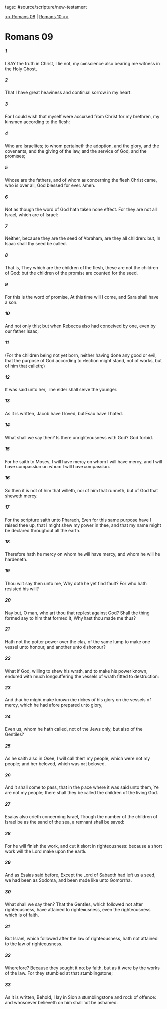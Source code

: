 tags:: #source/scripture/new-testament

[<< Romans 08](new-testament/06_Romans/Romans_08.md) | [Romans 10 >>](new-testament/06_Romans/Romans_10.md)

# Romans 09

##### 1

I SAY the truth in Christ, I lie not, my conscience also bearing me witness in the Holy Ghost,

##### 2

That I have great heaviness and continual sorrow in my heart.

##### 3

For I could wish that myself were accursed from Christ for my brethren, my kinsmen according to the flesh:

##### 4

Who are Israelites; to whom pertaineth the adoption, and the glory, and the covenants, and the giving of the law, and the service of God, and the promises;

##### 5

Whose are the fathers, and of whom as concerning the flesh Christ came, who is over all, God blessed for ever. Amen.

##### 6

Not as though the word of God hath taken none effect. For they are not all Israel, which are of Israel:

##### 7

Neither, because they are the seed of Abraham, are they all children: but, In Isaac shall thy seed be called.

##### 8

That is, They which are the children of the flesh, these are not the children of God: but the children of the promise are counted for the seed.

##### 9

For this is the word of promise, At this time will I come, and Sara shall have a son.

##### 10

And not only this; but when Rebecca also had conceived by one, even by our father Isaac;

##### 11

(For the children being not yet born, neither having done any good or evil, that the purpose of God according to election might stand, not of works, but of him that calleth;)

##### 12

It was said unto her, The elder shall serve the younger.

##### 13

As it is written, Jacob have I loved, but Esau have I hated.

##### 14

What shall we say then? Is there unrighteousness with God? God forbid.

##### 15

For he saith to Moses, I will have mercy on whom I will have mercy, and I will have compassion on whom I will have compassion.

##### 16

So then it is not of him that willeth, nor of him that runneth, but of God that sheweth mercy.

##### 17

For the scripture saith unto Pharaoh, Even for this same purpose have I raised thee up, that I might shew my power in thee, and that my name might be declared throughout all the earth.

##### 18

Therefore hath he mercy on whom he will have mercy, and whom he will he hardeneth.

##### 19

Thou wilt say then unto me, Why doth he yet find fault? For who hath resisted his will?

##### 20

Nay but, O man, who art thou that repliest against God? Shall the thing formed say to him that formed it, Why hast thou made me thus?

##### 21

Hath not the potter power over the clay, of the same lump to make one vessel unto honour, and another unto dishonour?

##### 22

What if God, willing to shew his wrath, and to make his power known, endured with much longsuffering the vessels of wrath fitted to destruction:

##### 23

And that he might make known the riches of his glory on the vessels of mercy, which he had afore prepared unto glory,

##### 24

Even us, whom he hath called, not of the Jews only, but also of the Gentiles?

##### 25

As he saith also in Osee, I will call them my people, which were not my people; and her beloved, which was not beloved.

##### 26

And it shall come to pass, that in the place where it was said unto them, Ye are not my people; there shall they be called the children of the living God.

##### 27

Esaias also crieth concerning Israel, Though the number of the children of Israel be as the sand of the sea, a remnant shall be saved:

##### 28

For he will finish the work, and cut it short in righteousness: because a short work will the Lord make upon the earth.

##### 29

And as Esaias said before, Except the Lord of Sabaoth had left us a seed, we had been as Sodoma, and been made like unto Gomorrha.

##### 30

What shall we say then? That the Gentiles, which followed not after righteousness, have attained to righteousness, even the righteousness which is of faith.

##### 31

But Israel, which followed after the law of righteousness, hath not attained to the law of righteousness.

##### 32

Wherefore? Because they sought it not by faith, but as it were by the works of the law. For they stumbled at that stumblingstone;

##### 33

As it is written, Behold, I lay in Sion a stumblingstone and rock of offence: and whosoever believeth on him shall not be ashamed.
